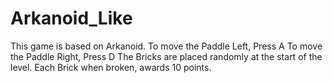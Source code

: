# Arkanoid_Like
 This game is based on Arkanoid. 
 To move the Paddle Left, Press A
 To move the Paddle Right, Press D
 The Bricks are placed randomly at the start of the level.
 Each Brick when broken, awards 10 points.
 
